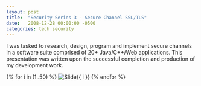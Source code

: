 ```yaml
---
layout: post
title:  "Security Series 3 - Secure Channel SSL/TLS"
date:   2008-12-28 00:00:00 -0500
categories: tech security
---
```


I was tasked to research, design, program and implement secure channels in a software suite comprised of 20+ Java/C++/Web applications. This presentation was written upon the successful completion and production of my development work.  


{% for i in (1..50) %}
<img src="/images/AlgoSecurity-SecureChannel/Slide{{ i }}.GIF" alt="Slide{{ i }}" />
{% endfor %}


